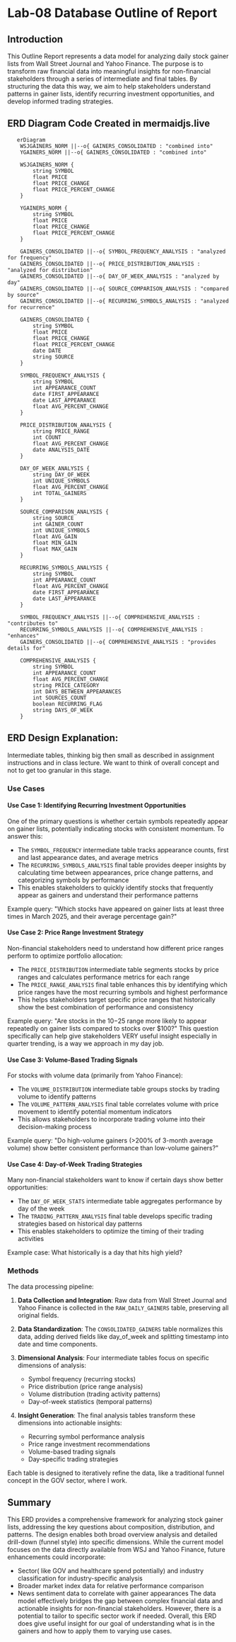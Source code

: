 # Lab-08 Database Outline of Report

## Introduction
This Outline Report represents a data model for analyzing daily stock gainer lists from Wall Street Journal and Yahoo Finance. The purpose is to transform raw financial data into meaningful insights for non-financial stakeholders through a series of intermediate and final tables. By structuring the data this way, we aim to help stakeholders understand patterns in gainer lists, identify recurring investment opportunities, and develop informed trading strategies.

## ERD Diagram Code Created in mermaidjs.live

```mermaid
   erDiagram
    WSJGAINERS_NORM ||--o{ GAINERS_CONSOLIDATED : "combined into"
    YGAINERS_NORM ||--o{ GAINERS_CONSOLIDATED : "combined into"
    
    WSJGAINERS_NORM {
        string SYMBOL
        float PRICE
        float PRICE_CHANGE
        float PRICE_PERCENT_CHANGE
    }
    
    YGAINERS_NORM {
        string SYMBOL
        float PRICE
        float PRICE_CHANGE
        float PRICE_PERCENT_CHANGE
    }
    
    GAINERS_CONSOLIDATED ||--o{ SYMBOL_FREQUENCY_ANALYSIS : "analyzed for frequency"
    GAINERS_CONSOLIDATED ||--o{ PRICE_DISTRIBUTION_ANALYSIS : "analyzed for distribution"
    GAINERS_CONSOLIDATED ||--o{ DAY_OF_WEEK_ANALYSIS : "analyzed by day"
    GAINERS_CONSOLIDATED ||--o{ SOURCE_COMPARISON_ANALYSIS : "compared by source"
    GAINERS_CONSOLIDATED ||--o{ RECURRING_SYMBOLS_ANALYSIS : "analyzed for recurrence"
    
    GAINERS_CONSOLIDATED {
        string SYMBOL
        float PRICE
        float PRICE_CHANGE
        float PRICE_PERCENT_CHANGE
        date DATE
        string SOURCE
    }
    
    SYMBOL_FREQUENCY_ANALYSIS {
        string SYMBOL
        int APPEARANCE_COUNT
        date FIRST_APPEARANCE
        date LAST_APPEARANCE
        float AVG_PERCENT_CHANGE
    }
    
    PRICE_DISTRIBUTION_ANALYSIS {
        string PRICE_RANGE
        int COUNT
        float AVG_PERCENT_CHANGE
        date ANALYSIS_DATE
    }
    
    DAY_OF_WEEK_ANALYSIS {
        string DAY_OF_WEEK
        int UNIQUE_SYMBOLS
        float AVG_PERCENT_CHANGE
        int TOTAL_GAINERS
    }
    
    SOURCE_COMPARISON_ANALYSIS {
        string SOURCE
        int GAINER_COUNT
        int UNIQUE_SYMBOLS
        float AVG_GAIN
        float MIN_GAIN
        float MAX_GAIN
    }
    
    RECURRING_SYMBOLS_ANALYSIS {
        string SYMBOL
        int APPEARANCE_COUNT
        float AVG_PERCENT_CHANGE
        date FIRST_APPEARANCE
        date LAST_APPEARANCE
    }
    
    SYMBOL_FREQUENCY_ANALYSIS ||--o{ COMPREHENSIVE_ANALYSIS : "contributes to"
    RECURRING_SYMBOLS_ANALYSIS ||--o{ COMPREHENSIVE_ANALYSIS : "enhances"
    GAINERS_CONSOLIDATED ||--o{ COMPREHENSIVE_ANALYSIS : "provides details for"
    
    COMPREHENSIVE_ANALYSIS {
        string SYMBOL
        int APPEARANCE_COUNT
        float AVG_PERCENT_CHANGE
        string PRICE_CATEGORY
        int DAYS_BETWEEN_APPEARANCES
        int SOURCES_COUNT
        boolean RECURRING_FLAG
        string DAYS_OF_WEEK
    }

```
## ERD Design Explanation:

Intermediate tables, thinking big then small as described in assignment instructions and in class lecture. We want to think of overall concept and not to get too granular in this stage. 

### Use Cases

#### Use Case 1: Identifying Recurring Investment Opportunities
One of the primary questions is whether certain symbols repeatedly appear on gainer lists, potentially indicating stocks with consistent momentum. To answer this:

- The `SYMBOL_FREQUENCY` intermediate table tracks appearance counts, first and last appearance dates, and average metrics
- The `RECURRING_SYMBOLS_ANALYSIS` final table provides deeper insights by calculating time between appearances, price change patterns, and categorizing symbols by performance
- This enables stakeholders to quickly identify stocks that frequently appear as gainers and understand their performance patterns

Example query: "Which stocks have appeared on gainer lists at least three times in March 2025, and their average percentage gain?"

#### Use Case 2: Price Range Investment Strategy
Non-financial stakeholders need to understand how different price ranges perform to optimize portfolio allocation:

- The `PRICE_DISTRIBUTION` intermediate table segments stocks by price ranges and calculates performance metrics for each range
- The `PRICE_RANGE_ANALYSIS` final table enhances this by identifying which price ranges have the most recurring symbols and highest performance
- This helps stakeholders target specific price ranges that historically show the best combination of performance and consistency

Example query: "Are stocks in the $10-$25 range more likely to appear repeatedly on gainer lists compared to stocks over $100?" This question specifically can help give stakeholders VERY useful insight especially in quarter trending, is a way we approach in my day job. 

#### Use Case 3: Volume-Based Trading Signals
For stocks with volume data (primarily from Yahoo Finance):

- The `VOLUME_DISTRIBUTION` intermediate table groups stocks by trading volume to identify patterns
- The `VOLUME_PATTERN_ANALYSIS` final table correlates volume with price movement to identify potential momentum indicators
- This allows stakeholders to incorporate trading volume into their decision-making process

Example query: "Do high-volume gainers (>200% of 3-month average volume) show better consistent performance than low-volume gainers?"

#### Use Case 4: Day-of-Week Trading Strategies
Many non-financial stakeholders want to know if certain days show better opportunities:

- The `DAY_OF_WEEK_STATS` intermediate table aggregates performance by day of the week
- The `TRADING_PATTERN_ANALYSIS` final table develops specific trading strategies based on historical day patterns
- This enables stakeholders to optimize the timing of their trading activities

Example case: What historically is a day that hits high yield? 

### Methods

The data processing pipeline: 

1. **Data Collection and Integration**: Raw data from Wall Street Journal and Yahoo Finance is collected in the `RAW_DAILY_GAINERS` table, preserving all original fields.

2. **Data Standardization**: The `CONSOLIDATED_GAINERS` table normalizes this data, adding derived fields like day_of_week and splitting timestamp into date and time components.

3. **Dimensional Analysis**: Four intermediate tables focus on specific dimensions of analysis:
   - Symbol frequency (recurring stocks)
   - Price distribution (price range analysis)
   - Volume distribution (trading activity patterns)
   - Day-of-week statistics (temporal patterns)

4. **Insight Generation**: The final analysis tables transform these dimensions into actionable insights:
   - Recurring symbol performance analysis
   - Price range investment recommendations
   - Volume-based trading signals
   - Day-specific trading strategies

Each table is designed to iteratively refine the data, like a traditional funnel concept in the GOV sector, where I work. 

## Summary

This ERD provides a comprehensive framework for analyzing stock gainer lists, addressing the key questions about composition, distribution, and patterns. The design enables both broad overview analysis and detailed drill-down (funnel style) into specific dimensions.
While the current model focuses on the data directly available from WSJ and Yahoo Finance, future enhancements could incorporate:
- Sector( like GOV and healthcare spend potentially) and industry classification for industry-specific analysis
- Broader market index data for relative performance comparison
- News sentiment data to correlate with gainer appearances
The data model effectively bridges the gap between complex financial data and actionable insights for non-financial stakeholders. However, there is a potential to tailor to specific sector work if needed. Overall, this ERD does give useful insight for our goal of understanding what is in the gainers and how to apply them to varying use cases. 
